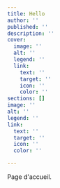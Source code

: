 ```yaml
---
title: Hello
author: ''
published: ''
description: ''
cover:
  image: ''
  alt: ''
  legend: ''
  link:
    text: ''
    target: ''
    icon: ''
    color: ''
sections: []
image: ''
alt: ''
legend: ''
link:
  text: ''
  target: ''
  icon: ''
  color: ''

---
```

Page d'accueil.